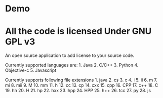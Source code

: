 Demo
====
All the code is licensed Under GNU GPL v3
====

An open source application to add license to your source code.

Currently supported languages are:
	1. Java
	2. C/C++
	3. Python
	4. Objective-c
	5. Javascript
	
Currently supports following file extensions
	1. java
	2. cs
	3. c
	4. i 
	5. ii
	6. m
	7. mi
	8. mii
	9. M
	10. mm
	11. h
	12. cc
	13. cp
	14. cxx
	15. cpp
	16. CPP
	17. c++
	18. C
	19. hh
	20. H
	21.	hp
	22. hxx
	23. hpp
	24. HPP
	25. h++
	26. tcc
	27.	py
	28. js